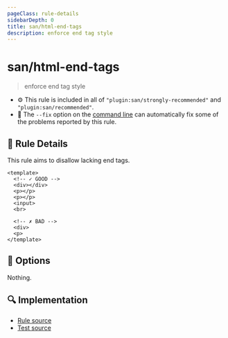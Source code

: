 ```yaml
---
pageClass: rule-details
sidebarDepth: 0
title: san/html-end-tags
description: enforce end tag style
---
```

# san/html-end-tags
> enforce end tag style

- :gear: This rule is included in all of `"plugin:san/strongly-recommended"` and `"plugin:san/recommended"`.
- :wrench: The `--fix` option on the [command line](https://eslint.org/docs/user-guide/command-line-interface#fixing-problems) can automatically fix some of the problems reported by this rule.

## :book: Rule Details

This rule aims to disallow lacking end tags.

<eslint-code-block fix :rules="{'san/html-end-tags': ['error']}">

```vue
<template>
  <!-- ✓ GOOD -->
  <div></div>
  <p></p>
  <p></p>
  <input>
  <br>

  <!-- ✗ BAD -->
  <div>
  <p>
</template>
```

</eslint-code-block>

## :wrench: Options

Nothing.

## :mag: Implementation

- [Rule source](https://github.com/ecomfe/eslint-plugin-san/blob/master/lib/rules/html-end-tags.js)
- [Test source](https://github.com/ecomfe/eslint-plugin-san/blob/master/tests/lib/rules/html-end-tags.js)
